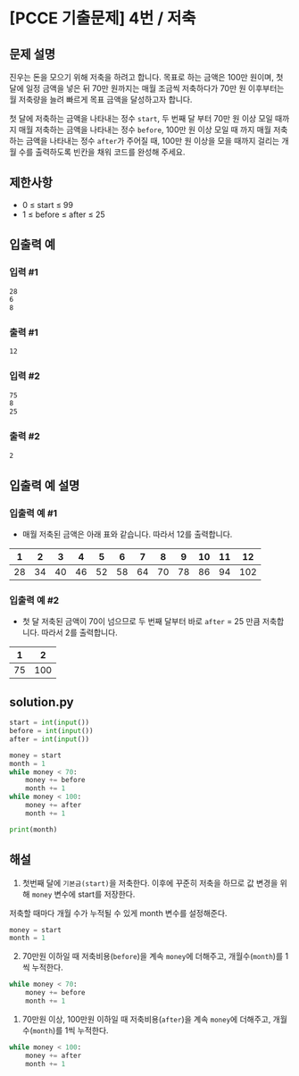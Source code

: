 # [PCCE 기출문제] 4번 / 저축
## 문제 설명
진우는 돈을 모으기 위해 저축을 하려고 합니다. 목표로 하는 금액은 100만 원이며, 첫 달에 일정 금액을 넣은 뒤 70만 원까지는 매월 조금씩 저축하다가 70만 원 이후부터는 월 저축량을 늘려 빠르게 목표 금액을 달성하고자 합니다.

첫 달에 저축하는 금액을 나타내는 정수 `start`, 두 번째 달 부터 70만 원 이상 모일 때까지 매월 저축하는 금액을 나타내는 정수 `before`, 100만 원 이상 모일 때 까지 매월 저축하는 금액을 나타내는 정수 `after`가 주어질 때, 100만 원 이상을 모을 때까지 걸리는 개월 수를 출력하도록 빈칸을 채워 코드를 완성해 주세요.

## 제한사항
- 0 ≤ start ≤ 99
- 1 ≤ before ≤ after ≤ 25

## 입출력 예
### 입력 #1
```txt
28
6
8
```
### 출력 #1
```txt
12
```
### 입력 #2
```txt
75
8
25
```
### 출력 #2
```txt
2
```

## 입출력 예 설명
### 입출력 예 #1
- 매월 저축된 금액은 아래 표와 같습니다. 따라서 12를 출력합니다.

|1	|2	|3	|4	|5	|6	|7	|8	|9	|10	|11	|12|
|---|---|---|---|---|---|---|---|---|---|---|---|
|28	|34	|40	|46	|52	|58	|64	|70	|78	|86	|94	|102|
### 입출력 예 #2
- 첫 달 저축된 금액이 70이 넘으므로 두 번째 달부터 바로 `after` = 25 만큼 저축합니다. 따라서 2를 출력합니다.

|1	|2|
|---|---|
|75	|100|

## solution.py
```python
start = int(input())
before = int(input())
after = int(input())

money = start
month = 1
while money < 70:
    money += before
    month += 1
while money < 100:   
    money += after
    month += 1

print(month)

```

## 해설
1. 첫번째 달에 `기본금(start)`을 저축한다. 이후에 꾸준히 저축을 하므로 값 변경을 위해 `money` 변수에 start를 저장한다.

저축할 때마다 개월 수가 누적될 수 있게 month 변수를 설정해준다.

```python
money = start
month = 1
```

2. 70만원 이하일 때 저축비용(`before`)을 계속 `money`에 더해주고, 개월수(`month`)를 1씩 누적한다.

```python
while money < 70:
    money += before
    month += 1
```

1. 70만원 이상, 100만원 이하일 때 저축비용(`after`)을 계속 `money`에 더해주고, 개월수(`month`)를 1씩 누적한다.

```python
while money < 100:   
    money += after
    month += 1
```